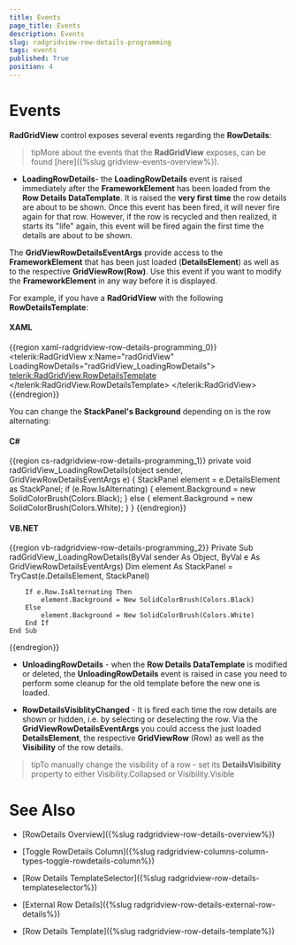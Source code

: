 ```yaml
---
title: Events
page_title: Events
description: Events
slug: radgridview-row-details-programming
tags: events
published: True
position: 4
---
```


# Events

__RadGridView__ control exposes several events regarding the __RowDetails__:

>tipMore about the events that the __RadGridView__ exposes, can be found [here]({%slug gridview-events-overview%}).

* __LoadingRowDetails__- the __LoadingRowDetails__ event is raised immediately after the __FrameworkElement__ has been loaded from the __Row Details DataTemplate__. It is raised the __very first time__ the row details are about to be shown. Once this event has been fired, it will never fire again for that row. However, if the row is recycled and then realized, it starts its "life" again, this event will be fired again the first time the details are about to be shown.

The __GridViewRowDetailsEventArgs__ provide access to the __FrameworkElement__ that has been just loaded (__DetailsElement__) as well as to the respective __GridViewRow(Row)__. Use this event if you want to modify the __FrameworkElement__ in any way before it is displayed.

For example, if you have a __RadGridView__ with the following __RowDetailsTemplate__:

#### __XAML__

{{region xaml-radgridview-row-details-programming_0}}
	<telerik:RadGridView x:Name="radGridView"
	                LoadingRowDetails="radGridView_LoadingRowDetails">
	    <telerik:RadGridView.RowDetailsTemplate>
	        <DataTemplate>
	            <StackPanel Orientation="Horizontal">
	                <TextBlock Text="City: " />
	                <TextBlock Text="{Binding City}" />
	            </StackPanel>
	        </DataTemplate>
	    </telerik:RadGridView.RowDetailsTemplate>
	    <!--...-->
	</telerik:RadGridView>
{{endregion}}

You can change the __StackPanel's Background__ depending on is the row alternating:

#### __C#__

{{region cs-radgridview-row-details-programming_1}}
	private void radGridView_LoadingRowDetails(object sender, GridViewRowDetailsEventArgs e)
	{
	    StackPanel element = e.DetailsElement as StackPanel;
	    if (e.Row.IsAlternating)
	    {
	        element.Background = new SolidColorBrush(Colors.Black);
	    }
	    else
	    {
	        element.Background = new SolidColorBrush(Colors.White);
	    }
	}
{{endregion}}

#### __VB.NET__

{{region vb-radgridview-row-details-programming_2}}
	Private Sub radGridView_LoadingRowDetails(ByVal sender As Object, ByVal e As GridViewRowDetailsEventArgs)
	    Dim element As StackPanel = TryCast(e.DetailsElement, StackPanel)
	
	    If e.Row.IsAlternating Then
	        element.Background = New SolidColorBrush(Colors.Black)
	    Else
	        element.Background = New SolidColorBrush(Colors.White)
	    End If
	End Sub
{{endregion}}

* __UnloadingRowDetails__ - when the __Row Details DataTemplate__ is modified or deleted, the __UnloadingRowDetails__ event is raised in case you need to perform some cleanup for the old template before the new one is loaded.

* __RowDetailsVisiblityChanged__ - It is fired each time the row details are shown or hidden, i.e. by selecting or deselecting the row. Via the __GridViewRowDetailsEventArgs__ you could access the just loaded __DetailsElement__, the respective __GridViewRow__ (Row) as well as the __Visibility__ of the row details. 

>tipTo manually change the visibility of a row - set its __DetailsVisibility__ property to either Visibility.Collapsed or Visibility.Visible

# See Also

 * [RowDetails Overview]({%slug radgridview-row-details-overview%})

 * [Toggle RowDetails Column]({%slug radgridview-columns-column-types-toggle-rowdetails-column%})

 * [Row Details TemplateSelector]({%slug radgridview-row-details-templateselector%})

 * [External Row Details]({%slug radgridview-row-details-external-row-details%})

 * [Row Details Template]({%slug radgridview-row-details-template%})
